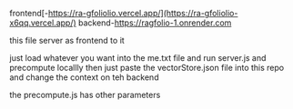 
frontend[-https://ra-gfoliolio.vercel.app/](https://ra-gfoliolio-x6qq.vercel.app/) backend-https://ragfolio-1.onrender.com

this file server as frontend to it

just load whatever you want into the me.txt file and run server.js and precompute locallly then just paste the vectorStore.json file into this repo and change the context on teh backend

the precompute.js has other parameters
